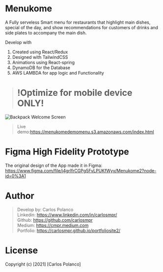 # Menukome 
A Fully serveless Smart menu for restaurants that highlight main dishes, special of the day, and show recommendations for customers of drinks and side plates to accompany the main dish.

Develop with
1. Created using React/Redux
2. Designed with TailwindCSS
3. Animations using React-spring
4. DynamoDB for the Database
5. AWS LAMBDA for app logic and Functionality

># !Optimize for mobile device ONLY! 


![Backpack Welcome Screen](https://menukome.s3.amazonaws.com/menukomedemo.png)


> Live demo:https://menukomedemomenu.s3.amazonaws.com/index.html


# Figma High Fidelity Prototype

The original design of the App made it in Figma:
https://www.figma.com/file/j4grlfrCGPg5FvLPUKfWyv/Menukome2?node-id=0%3A1

# Author
>Develop by: Carlos Polanco<br>
Linkedin: https://www.linkedin.com/in/carlosmpr/<br>
Github: https://github.com/carlosmpr<br>
Medium: https://cmpr.medium.com<br>
Portfolio: https://carlosmpr.github.io/portfoliosite2/

# License
Copyright (c) [2021] [Carlos Polanco]

